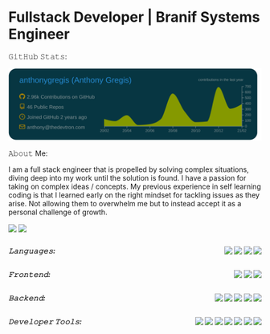 # Fullstack Developer | Branif Systems Engineer

<p>𝙶𝚒𝚝𝙷𝚞𝚋 𝚂𝚝𝚊𝚝𝚜: </p>
<p align="left">
  <img width="550" src="https://raw.githubusercontent.com/anthonygregis/profile-card/master/profile-summary-card-output/solarized_dark/0-profile-details.svg" />
</p>

<p>𝙰𝚋𝚘𝚞𝚝 Me: </p>
<p align="left">
I am a full stack engineer that is propelled by solving complex situations, diving deep into my work until the solution is found. I have a passion for taking on complex ideas / concepts. My previous experience in self learning coding is that I learned early on the right mindset for tackling issues as they arise. Not allowing them to overwhelm me but to instead accept it as a personal challenge of growth.
</p>
<p align="left">
  <a href="https://www.linkedin.com/in/anthonygregis/" target="_blank"><img src="https://img.shields.io/badge/-0072b1?style=plastic&logo=Linkedin&logoColor=white" align="center" /></a>
  <a href="mailto:anthony.gregis@icloud.com" target="_blank"><img src="https://img.shields.io/badge/-c14438?style=plastic&logo=Gmail&logoColor=white" align="center" /></a>
</p>
<h5 style="display: flex; justify-content: space-between; margin: 0; padding: 0;">
<p>𝙻𝚊𝚗𝚐𝚞𝚊𝚐𝚎𝚜: </p>
<p>
  <img src="https://img.shields.io/badge/-JavaScript-white?style=flat-square&logo=javascript" />
  <img src="https://img.shields.io/badge/-GraphQL-white?style=flat-square&logo=GraphQL&logoColor=E10098" />
  <img src="https://img.shields.io/badge/-HTML5-white?style=flat-square&logo=html5&logoColor=E34F26" />
  <img src="https://img.shields.io/badge/-CSS3-white?style=flat-square&logo=css3&logoColor=1572B6" />
</p>
</h5>
<h5 style="display: flex; justify-content: space-between; margin: 0; padding: 0;">
<p>𝙵𝚛𝚘𝚗𝚝𝚎𝚗𝚍: </p>
<p>
  <img src="https://img.shields.io/badge/-React-white?style=flat-square&logo=react" />
  <img src="https://img.shields.io/badge/-Styled%20Components-white?style=flat-square&logo=styled-components&logoColor=DB7093" />
  <img src="https://img.shields.io/badge/-Material%20UI-white?style=flat-square&logo=material-ui&logoColor=0081CB" />
</p>
</h5>
<h5 style="display: flex; justify-content: space-between; margin: 0; padding: 0;">
<p>𝙱𝚊𝚌𝚔𝚎𝚗𝚍: </p>
<p>
  <img src="https://img.shields.io/badge/-MongoDB-white?style=flat-square&logo=mongodb" />
  <img src="https://img.shields.io/badge/-Express-white?style=flat-square&logo=Express&logoColor=000000" />
  <img src="https://img.shields.io/badge/-Node.js-white?style=flat-square&logo=Node.js" />
  <img src="https://img.shields.io/badge/-PostgreSQL-white?style=flat-square&logo=postgresql&logoColor=336791" />
  <img src="https://img.shields.io/badge/-Apollo%20GraphQL-white?style=flat-square&logo=Apollo%20GraphQL&logoColor=311C87" />
</p>
</h5>
<h5 style="display: flex; justify-content: space-between; margin: 0; padding: 0;">
<p>𝙳𝚎𝚟𝚎𝚕𝚘𝚙𝚎𝚛 𝚃𝚘𝚘𝚕𝚜: </p>
<p>
  <img src="https://img.shields.io/badge/-Git-white?style=flat-square&logo=git" />
  <img src="https://img.shields.io/badge/-NPM-white?style=flat-square&logo=NPM" />
  <img src="https://img.shields.io/badge/-Postman-white?style=flat-square&logo=postman&logoColor=FF6C37" />
  <img src="https://img.shields.io/badge/-CodeceptJS-white?style=flat-square&logo=codeceptJS&logoColor=F6E05E" />
  <img src="https://img.shields.io/badge/-Puppeteer-white?style=flat-square&logo=puppeteer" />
  <img src="https://img.shields.io/badge/-Jest-white?style=flat-square&logo=jest&logoColor=C21325" />
  <img src="https://img.shields.io/badge/-Jira-white?style=flat-square&logo=Jira%20Software&logoColor=0052CC" />
</p>
</h5>



